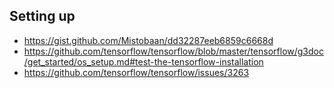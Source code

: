 Setting up
------------

* https://gist.github.com/Mistobaan/dd32287eeb6859c6668d
* https://github.com/tensorflow/tensorflow/blob/master/tensorflow/g3doc/get_started/os_setup.md#test-the-tensorflow-installation
* https://github.com/tensorflow/tensorflow/issues/3263
